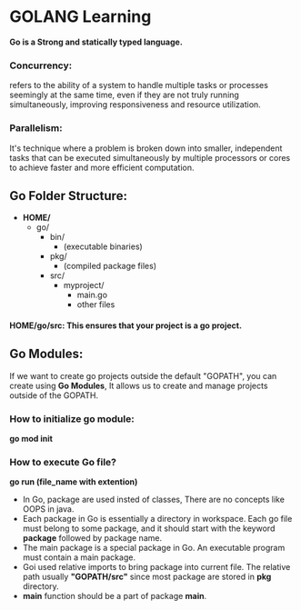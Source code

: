 # GOLANG Learning
**Go is a Strong and statically typed language.**

### Concurrency: 
refers to the ability of a system to handle multiple tasks or processes seemingly at the same time, even if they are not truly running simultaneously, improving responsiveness and resource utilization. 

### Parallelism:
It's technique where a problem is broken down into smaller, independent tasks that can be executed simultaneously by multiple processors or cores to achieve faster and more efficient computation. 

## Go Folder Structure: 
- **HOME/**
    - go/
        - bin/
            - (executable binaries)
        - pkg/
            - (compiled package files)
        - src/
            - myproject/
                - main.go
                - other files
#### HOME/go/src: This ensures that your project is a go project.

## Go Modules: 
If we want to create go projects outside the default "GOPATH", you can create using **Go Modules**, It allows us to create and manage projects outside of the GOPATH.

### How to initialize go module:
**go mod init**

### How to execute Go file?
**go run (file_name with extention)**

- In Go, package are used insted of classes, There are no concepts like OOPS in java.
- Each package in Go is essentially a directory in workspace. Each go file must belong to some package, and it should start with the keyword  **package** followed by package name.
- The main package is a special package in Go. An executable program must contain a main package.
- Goi used relative imports to bring package into current file. The relative path usually **"GOPATH/src"** since most package are stored in **pkg** directory.
- **main** function should be a part of package **main**.
